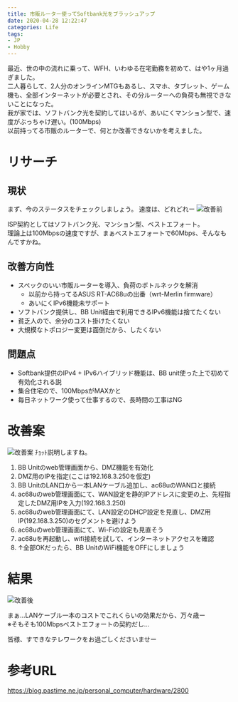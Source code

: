 ```yaml
---
title: 市販ルーター使ってSoftbank光をブラッシュアップ
date: 2020-04-28 12:22:47
categories: Life
tags:
- JP
- Hobby
---
```


最近、世の中の流れに乗って、WFH、いわゆる在宅勤務を初めて、はや1ヶ月過ぎました。  
二人暮らして、2人分のオンラインMTGもあるし、スマホ、タブレット、ゲーム機も、全部インターネットが必要とされ、その分ルーターへの負荷も無視できないことになった。  
我が家では、ソフトバンク光を契約してはいるが、あいにくマンション型で、速度がぶっちゃけ遅い。(100Mbps)  
以前持ってる市販のルーターで、何とか改善できないかを考えました。
<!--more-->

# リサーチ
## 現状
まず、今のステータスをチェックしましょう。
速度は、どれどれー
![改善前](http://wx1.sinaimg.cn/mw690/735d420agy1ge9bxdqvsbj20u0140x6q.jpg)

ISP契約としてはソフトバンク光、マンション型、ベストエフォート。  
理論上は100Mbpsの速度ですが、まぁベストエフォートで60Mbps、そんなもんですかね。  

## 改善方向性
- スペックのいい市販ルーターを導入、負荷のボトルネックを解消
    - 以前から持ってるASUS RT-AC68uの出番（wrt-Merlin firmware）
    - あいにくIPv6機能未サポート
- ソフトバンク提供し、BB Unit経由で利用できるIPv6機能は捨てたくない
- 貧乏人ので、余分のコスト掛けたくない
- 大規模なトポロジー変更は面倒だから、したくない

## 問題点
- Softbank提供のIPv4 + IPv6ハイブリッド機能は、BB unit使った上で初めて有効化される説
- 集合住宅ので、100MbpsがMAXかと
- 毎日ネットワーク使って仕事するので、長時間の工事はNG

# 改善案
![改善案](http://wx1.sinaimg.cn/mw690/735d420agy1ge9bww1k01j20x30netd4.jpg)
ﾁｮｯﾄ説明しますね。  
1. BB Unitのweb管理画面から、DMZ機能を有効化
1. DMZ用のIPを指定(ここは192.168.3.250を仮定)
1. BB UnitのLAN口から一本LANケーブル追加し、ac68uのWAN口と接続
1. ac68uのweb管理画面にて、WAN設定を静的IPアドレスに変更の上、先程指定したDMZ用IPを入力(192.168.3.250)
1. ac68uのweb管理画面にて、LAN設定のDHCP設定を見直し、DMZ用IP(192.168.3.250)のセグメントを避けよう
1. ac68uのweb管理画面にて、Wi-Fiの設定も見直そう
1. ac68uを再起動し、wifi接続を試して、インターネットアクセスを確認
1. ↑全部OKだったら、BB UnitのWiFi機能をOFFにしましょう

# 結果
![改善後](http://wx3.sinaimg.cn/mw690/735d420agy1ge9bx3dgvgj20u0140kjm.jpg)

まぁ...LANケーブル一本のコストでこれくらいの効果だから、万々歳ー  
※そもそも100Mbpsベストエフォートの契約だし...  

皆様、すできなテレワークをお過ごしくださいませー

# 参考URL
https://blog.pastime.ne.jp/personal_computer/hardware/2800